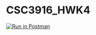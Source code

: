 # CSC3916_HWK4
[![Run in Postman](https://run.pstmn.io/button.svg)](https://app.getpostman.com/run-collection/01bfa91505e0e12375eb)